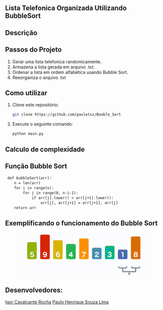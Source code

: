 ## Lista Telefonica Organizada Utilizando BubbleSort

## Descrição

## Passos do Projeto

1. Gerar uma lista telefonica randomicamente.
2. Armazena a lista gerada em arquivo .txt.
3. Ordenar a lista em ordem alfabética usando Bubble Sort.
4. Reeorganiza o arquivo .txt

## Como utilizar 
1. Clone este repositório:
    ```sh
    git clone https://github.com/pauletxz/Booble_Sort
    ```
2. Execute o seguinte comando:
    ```sh
    python main.py
    ```

## Calculo de complexidade 



## Função Bubble Sort
     def bubbleSort(arr):
        n = len(arr)
        for i in range(n):
            for j in range(0, n-i-1):
                if arr[j].lower() > arr[j+1].lower():
                    arr[j], arr[j+1] = arr[j+1], arr[j]
        return arr

## Exemplificando o funcionamento do Bubble Sort 

<p align="center">
 <img src="./anexos/BubbleSort_Exemplo.gif"/>
</p>

## Desenvolvedores: 

[Igor Cavalcante Rocha](https://github.com/Igor-C-Rocha)
[Paulo Henrique Souza Lima](https://github.com/pauletxz)